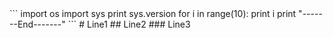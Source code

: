 <link href="https://cdn.bootcss.com/highlight.js/9.6.0/styles/atelier-lakeside-dark.min.css" rel="stylesheet"/>
<script src="//cdn.bootcss.com/highlight.js/9.11.0/highlight.min.js"></script>
<script>hljs.initHighlightingOnLoad();</script>
<script src="//cdn.bootcss.com/highlightjs-line-numbers.js/1.1.0/highlightjs-line-numbers.min.js"></script>
<script>hljs.initLineNumbersOnLoad();</script>
```
import os
import sys
print sys.version
for i in range(10):
    print i
print "-------End-------"  
```
# Line1
## Line2
### Line3

